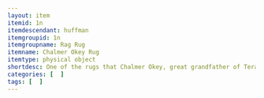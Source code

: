 ```yaml
---
layout: item
itemid: 1n
itemdescendant: huffman
itemgroupid: 1n
itemgroupname: Rag Rug
itemname: Chalmer Okey Rug
itemtype: physical object
shortdesc: One of the rugs that Chalmer Okey, great grandfather of Tera Crawford Huffman, created.
categories: [  ]
tags: [  ]
---
```







